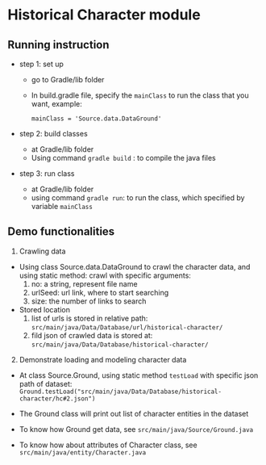 
# Historical Character module

## Running instruction
- step 1: set up
	- go to Gradle/lib folder
	- In build.gradle file, specify the `mainClass` to run the class that you want, example:
		
		`mainClass = 'Source.data.DataGround'`


- step 2: build classes
	- at Gradle/lib folder
	- Using command `gradle build` : to compile the java files

- step 3: run class
	- at Gradle/lib folder
	- using command `gradle run`: to run the class, which specified by variable `mainClass`

## Demo functionalities

1. Crawling data
- Using class Source.data.DataGround to crawl the character data, and using static method: crawl with specific arguments:
	1. no: a string, represent file name
	2. urlSeed: url link, where to start searching
	3. size: the number of links to search
- Stored location
	1. list of urls is stored in relative path: `src/main/java/Data/Database/url/historical-character/`
	2. fild json of crawled data is stored at: `src/main/java/Data/Database/historical-character/`

2. Demonstrate loading and modeling character data
- At class Source.Ground, using static method `testLoad` with specific json path of dataset:
	`Ground.testLoad("src/main/java/Data/Database/historical-character/hc#2.json")`

- The Ground class will print out list of character entities in the dataset

- To know how Ground get data, see `src/main/java/Source/Ground.java`

- To know how about attributes of Character class, see `src/main/java/entity/Character.java`
